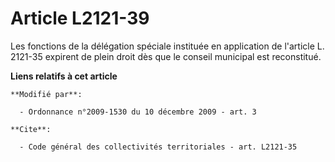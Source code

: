 # Article L2121-39

Les fonctions de la délégation spéciale instituée en application de l'article L. 2121-35 expirent de plein droit dès que le
conseil municipal est reconstitué.

**Liens relatifs à cet article**

	**Modifié par**:

	  - Ordonnance n°2009-1530 du 10 décembre 2009 - art. 3

	**Cite**:

	  - Code général des collectivités territoriales - art. L2121-35
